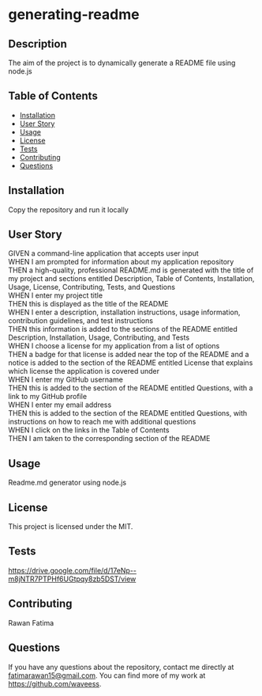 # generating-readme

## Description
The aim of the project is to dynamically generate a README file using node.js

## Table of Contents
 
   * [Installation](#installation)
   * [User Story](#user-story)
   * [Usage](#usage)
   * [License](#license)
   * [Tests](#tests)
   * [Contributing](#contributing)
   * [Questions](#questions)
 
 
 ## Installation 
  
 Copy the repository and run it locally
  
  ## User Story 
  
  GIVEN a command-line application that accepts user input<br />
    WHEN I am prompted for information about my application repository<br />
    THEN a high-quality, professional README.md is generated with the title of my project and sections entitled Description, Table of Contents, Installation, Usage, License, Contributing, Tests, and Questions<br />
    WHEN I enter my project title<br />
    THEN this is displayed as the title of the README<br />
    WHEN I enter a description, installation instructions, usage information, contribution guidelines, and test instructions<br />
    THEN this information is added to the sections of the README entitled Description, Installation, Usage, Contributing, and Tests<br />
    WHEN I choose a license for my application from a list of options<br />
    THEN a badge for that license is added near the top of the README and a notice is added to the section of the README entitled License that explains which license the application is covered under<br />
    WHEN I enter my GitHub username<br />
    THEN this is added to the section of the README entitled Questions, with a link to my GitHub profile<br />
    WHEN I enter my email address<br />
    THEN this is added to the section of the README entitled Questions, with instructions on how to reach me with additional questions<br />
    WHEN I click on the links in the Table of Contents<br />
    THEN I am taken to the corresponding section of the README<br />

## Usage
  
   Readme.md generator using node.js
     
## License
  
   This project is licensed under the MIT.
   
  ## Tests
  https://drive.google.com/file/d/17eNp--m8jNTR7PTPHf6UGtpqy8zb5DST/view
  
  ## Contributing
  
   Rawan Fatima
  
  
    
  
  ## Questions
  
   If you have any questions about the repository, contact me directly at fatimarawan15@gmail.com. You can find more of my work at https://github.com/waveess.
